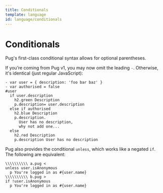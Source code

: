 ```yaml
---
title: Conditionals
template: language
id: language/conditionals
---
```


# Conditionals

Pug's first-class conditional syntax allows for optional parentheses. 

If you’re coming from Pug v1, you may now omit the leading `-`. Otherwise, it's identical (just regular JavaScript):

```pug-preview
- var user = { description: 'foo bar baz' }
- var authorised = false
#user
  if user.description
    h2.green Description
    p.description= user.description
  else if authorised
    h2.blue Description
    p.description.
      User has no description,
      why not add one...
  else
    h2.red Description
    p.description User has no description
```

Pug also provides the conditional `unless`, which works like a negated `if`.  The following are equivalent:

```pug-preview-readonly
\\\\\\\\\\ a.pug <
unless user.isAnonymous
  p You're logged in as #{user.name}
\\\\\\\\\\ b.pug >
if !user.isAnonymous
  p You're logged in as #{user.name}
```

